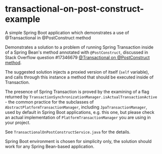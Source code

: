 # transactional-on-post-construct-example
A simple Spring Boot application which demonstrates a use of @Transactional in @PostConstruct method

Demonstrates a solution to a problem of running Spring Transaction inside of a Spring Bean's method annotated with `@PostConstruct`, discussed in Stack Overflow question #17346679 [@Transactional on @PostConstruct method](https://stackoverflow.com/questions/17346679/transactional-on-postconstruct-method).

The suggested solution injects a proxied version of itself (`self` variable), and calls through this instance a method that should be executed inside of Transaction.

The presence of Spring Transaction is proved by the examining of a flag returned by `TransactionSynchronizationManager.isActualTransactionActive` - the common practice for the subclasses of `AbstractPlatformTransactionManager`, including `JpaTransactionManager`, used by default in Spring Boot applications, e.g. this one, but please check an actual implementation of `PlatformTransactionManager` you are using in your project.   

See `TransactionalOnPostConstructService.java` for the details.

Spring Boot environment is chosen for simplicity only, the solution should work for any Spring Bean-based application. 

